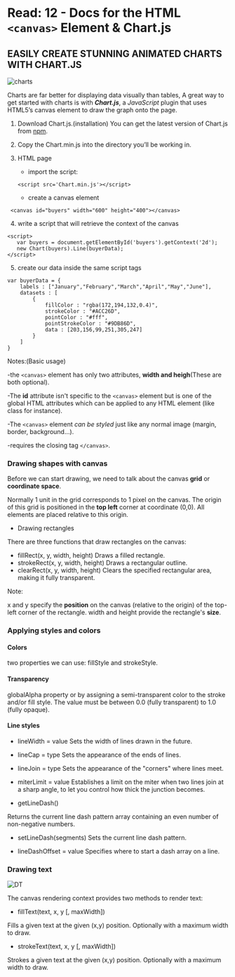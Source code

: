 # Read: 12 - Docs for the HTML ```<canvas>``` Element & Chart.js

## EASILY CREATE STUNNING ANIMATED CHARTS WITH CHART.JS

![charts](https://www.qlik.com/blog/assets/uploads/images/posts/patrik-lundblad/pl-minichartspost-082820.png)

Charts are far better for displaying data visually than tables, A great way to get started with charts is with ***Chart.js***, a *JavaScript* plugin that uses HTML5’s canvas element to draw the graph onto the page.

1. Download Chart.js.(installation)
 You can get the latest version of Chart.js from 
 [npm](https://www.npmjs.com/package/chart.js).
2. Copy the Chart.min.js into the directory you’ll be working in. 
3. HTML page
   + import the script:

    ```
    <script src='Chart.min.js'></script>
    ```
  
   + create a canvas element

``` 
 <canvas id="buyers" width="600" height="400"></canvas>
```
 4. write a script that will retrieve the context of the canvas
 ```
 <script>
    var buyers = document.getElementById('buyers').getContext('2d');
    new Chart(buyers).Line(buyerData);
 </script>
 ```
5. create our data inside the same script tags
```
var buyerData = {
	labels : ["January","February","March","April","May","June"],
	datasets : [
		{
			fillColor : "rgba(172,194,132,0.4)",
			strokeColor : "#ACC26D",
			pointColor : "#fff",
			pointStrokeColor : "#9DB86D",
			data : [203,156,99,251,305,247]
		}
	]
}
```
Notes:(Basic usage)

-the ```<canvas>``` element has only two attributes, **width and heigh**(These are both optional). 

-The **id** attribute isn't specific to the ```<canvas>``` element but is one of the global HTML attributes which can be applied to any HTML element (like class for instance).

-The ```<canvas>``` element *can be styled* just like any normal image (margin, border, background…).

-requires the closing tag ```</canvas>```.

### Drawing shapes with canvas
 Before we can start drawing, we need to talk about the canvas **grid** or **coordinate space**. 

 Normally 1 unit in the grid corresponds to 1 pixel on the canvas. The origin of this grid is positioned in the **top left** corner at coordinate (0,0). All elements are placed relative to this origin.


 * Drawing rectangles
 
 There are three functions that draw rectangles on the canvas:
   + fillRect(x, y, width, height) Draws a filled rectangle.
   + strokeRect(x, y, width, height) Draws a rectangular outline.
   + clearRect(x, y, width, height) Clears the specified rectangular area, making it fully transparent.

Note: 

x and y specify the **position** on the canvas (relative to the origin) of the top-left corner of the rectangle. width and height provide the rectangle's **size**.

### Applying styles and colors
#### **Colors**
two properties we can use: fillStyle and strokeStyle.
#### **Transparency**
globalAlpha property or by assigning a semi-transparent color to the stroke and/or fill style.
The value must be between 0.0 (fully transparent) to 1.0 (fully opaque). 
#### **Line styles**
* lineWidth = value
Sets the width of lines drawn in the future.

* lineCap = type
Sets the appearance of the ends of lines.

* lineJoin = type
Sets the appearance of the "corners" where lines meet.

* miterLimit = value
Establishes a limit on the miter when two lines join at a sharp angle, to let you control how thick the junction becomes.

* getLineDash()

Returns the current line dash pattern array containing an even number of non-negative numbers.

* setLineDash(segments)
Sets the current line dash pattern.

* lineDashOffset = value
Specifies where to start a dash array on a line.

### Drawing text
![DT](https://developer.mozilla.org/en-US/docs/Web/API/Canvas_API/Tutorial/Drawing_text/baselines.png)

The canvas rendering context provides two methods to render text:

* fillText(text, x, y [, maxWidth])

Fills a given text at the given (x,y) position. Optionally with a maximum width to draw.
* strokeText(text, x, y [, maxWidth])

Strokes a given text at the given (x,y) position. Optionally with a maximum width to draw.
